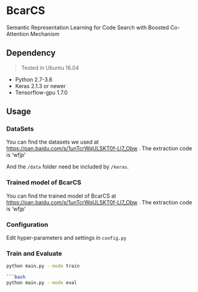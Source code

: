# BcarCS
Semantic Representation Learning for Code Search with Boosted Co-Attention Mechanism

## Dependency
> Tested in Ubuntu 16.04
* Python 2.7-3.6
* Keras 2.1.3 or newer
* Tensorflow-gpu 1.7.0


## Usage

   ### DataSets
  You can find the datasets we used at https://pan.baidu.com/s/1unTcrWqULSKT0f-Ll7_Obw . The extraction code is ‘wfjp’
  
  
  And the `/data` folder need be included by `/keras`. 
  
   ### Trained model of BcarCS
   You can find the trained model of BcarCS at https://pan.baidu.com/s/1unTcrWqULSKT0f-Ll7_Obw . The extraction code is ‘wfjp’
   
   ### Configuration
   
   Edit hyper-parameters and settings in `config.py`
   
   ### Train and Evaluate
   
   ```bash
   python main.py --mode train
   
   ```bash
   python main.py --mode eval
